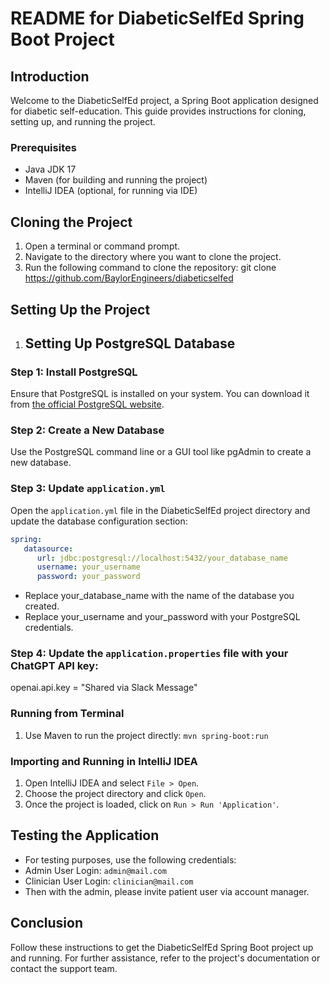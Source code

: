 # README for DiabeticSelfEd Spring Boot Project

## Introduction
Welcome to the DiabeticSelfEd project, a Spring Boot application designed for diabetic self-education. This guide provides instructions for cloning, setting up, and running the project.

### Prerequisites
- Java JDK 17
- Maven (for building and running the project)
- IntelliJ IDEA (optional, for running via IDE)

## Cloning the Project
1. Open a terminal or command prompt.
2. Navigate to the directory where you want to clone the project.
3. Run the following command to clone the repository:
   git clone https://github.com/BaylorEngineers/diabeticselfed

## Setting Up the Project
1. ## Setting Up PostgreSQL Database

### Step 1: Install PostgreSQL
Ensure that PostgreSQL is installed on your system. You can download it from [the official PostgreSQL website](https://www.postgresql.org/download/).

### Step 2: Create a New Database
Use the PostgreSQL command line or a GUI tool like pgAdmin to create a new database.

### Step 3: Update `application.yml`
Open the `application.yml` file in the DiabeticSelfEd project directory and update the database configuration section:

```yaml
spring:
   datasource:
      url: jdbc:postgresql://localhost:5432/your_database_name
      username: your_username
      password: your_password
```

- Replace your_database_name with the name of the database you created.
- Replace your_username and your_password with your PostgreSQL credentials.

### Step 4: Update the `application.properties` file with your ChatGPT API key:
openai.api.key = "Shared via Slack Message"


### Running from Terminal
1. Use Maven to run the project directly:
   ```mvn spring-boot:run```

### Importing and Running in IntelliJ IDEA
1. Open IntelliJ IDEA and select `File > Open`.
2. Choose the project directory and click `Open`.
3. Once the project is loaded, click on `Run > Run 'Application'`.

## Testing the Application
- For testing purposes, use the following credentials:
- Admin User Login: `admin@mail.com`
- Clinician User Login: `clinician@mail.com`
- Then with the admin, please invite patient user via account manager.

## Conclusion
Follow these instructions to get the DiabeticSelfEd Spring Boot project up and running. For further assistance, refer to the project's documentation or contact the support team.
